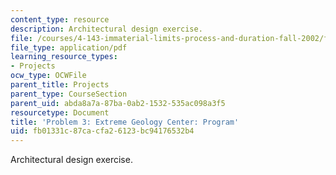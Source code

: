 ```yaml
---
content_type: resource
description: Architectural design exercise.
file: /courses/4-143-immaterial-limits-process-and-duration-fall-2002/fb01331c87cacfa26123bc94176532b4_project3.pdf
file_type: application/pdf
learning_resource_types:
- Projects
ocw_type: OCWFile
parent_title: Projects
parent_type: CourseSection
parent_uid: abda8a7a-87ba-0ab2-1532-535ac098a3f5
resourcetype: Document
title: 'Problem 3: Extreme Geology Center: Program'
uid: fb01331c-87ca-cfa2-6123-bc94176532b4
---
```

Architectural design exercise.

